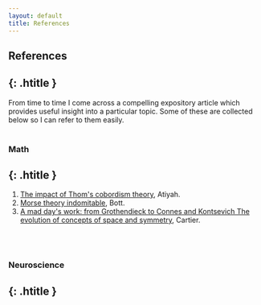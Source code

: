 ```yaml
---
layout: default
title: References
---
```


## References
{: .htitle }
---
From time to time I come across a compelling expository article which provides useful insight into a particular topic. Some of these are collected below so I can refer to them easily.
<br/>
<br/>

### Math
{: .htitle }
---
1. [The impact of Thom's cobordism theory](http://www.ams.org/journals/bull/2004-41-03/S0273-0979-04-01022-5/S0273-0979-04-01022-5.pdf), Atiyah.
2. [Morse theory indomitable](http://www.numdam.org/article/PMIHES_1988__68__99_0.pdf), Bott.
3. [A mad day's work: from Grothendieck to Connes and Kontsevich The evolution of concepts of space and symmetry](http://www.ams.org/journals/bull/2001-38-04/S0273-0979-01-00913-2/S0273-0979-01-00913-2.pdf), Cartier.  
<br/>
<br/>

### Neuroscience
{: .htitle }
---
